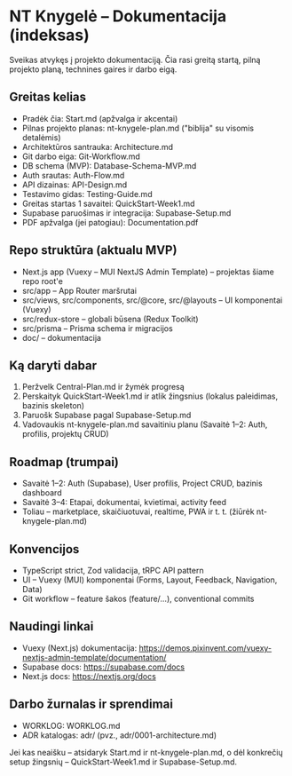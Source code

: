 # NT Knygelė – Dokumentacija (indeksas)

Sveikas atvykęs į projekto dokumentaciją. Čia rasi greitą startą, pilną projekto planą, technines gaires ir darbo eigą.

## Greitas kelias

- Pradėk čia: Start.md (apžvalga ir akcentai)
- Pilnas projekto planas: nt-knygele-plan.md ("biblija" su visomis detalėmis)
- Architektūros santrauka: Architecture.md
- Git darbo eiga: Git-Workflow.md
- DB schema (MVP): Database-Schema-MVP.md
- Auth srautas: Auth-Flow.md
- API dizainas: API-Design.md
- Testavimo gidas: Testing-Guide.md
- Greitas startas 1 savaitei: QuickStart-Week1.md
- Supabase paruošimas ir integracija: Supabase-Setup.md
- PDF apžvalga (jei patogiau): Documentation.pdf

## Repo struktūra (aktualu MVP)

- Next.js app (Vuexy – MUI NextJS Admin Template) – projektas šiame repo root'e
- src/app – App Router maršrutai
- src/views, src/components, src/@core, src/@layouts – UI komponentai (Vuexy)
- src/redux-store – globali būsena (Redux Toolkit)
- src/prisma – Prisma schema ir migracijos
- doc/ – dokumentacija

## Ką daryti dabar

1. Peržvelk Central-Plan.md ir žymėk progresą
2. Perskaityk QuickStart-Week1.md ir atlik žingsnius (lokalus paleidimas, bazinis skeleton)
3. Paruošk Supabase pagal Supabase-Setup.md
4. Vadovaukis nt-knygele-plan.md savaitiniu planu (Savaitė 1–2: Auth, profilis, projektų CRUD)

## Roadmap (trumpai)

- Savaitė 1–2: Auth (Supabase), User profilis, Project CRUD, bazinis dashboard
- Savaitė 3–4: Etapai, dokumentai, kvietimai, activity feed
- Toliau – marketplace, skaičiuotuvai, realtime, PWA ir t. t. (žiūrėk nt-knygele-plan.md)

## Konvencijos

- TypeScript strict, Zod validacija, tRPC API pattern
- UI – Vuexy (MUI) komponentai (Forms, Layout, Feedback, Navigation, Data)
- Git workflow – feature šakos (feature/…), conventional commits

## Naudingi linkai

- Vuexy (Next.js) dokumentacija: https://demos.pixinvent.com/vuexy-nextjs-admin-template/documentation/
- Supabase docs: https://supabase.com/docs
- Next.js docs: https://nextjs.org/docs

## Darbo žurnalas ir sprendimai

- WORKLOG: WORKLOG.md
- ADR katalogas: adr/ (pvz., adr/0001-architecture.md)

Jei kas neaišku – atsidaryk Start.md ir nt-knygele-plan.md, o dėl konkrečių setup žingsnių – QuickStart-Week1.md ir Supabase-Setup.md.
